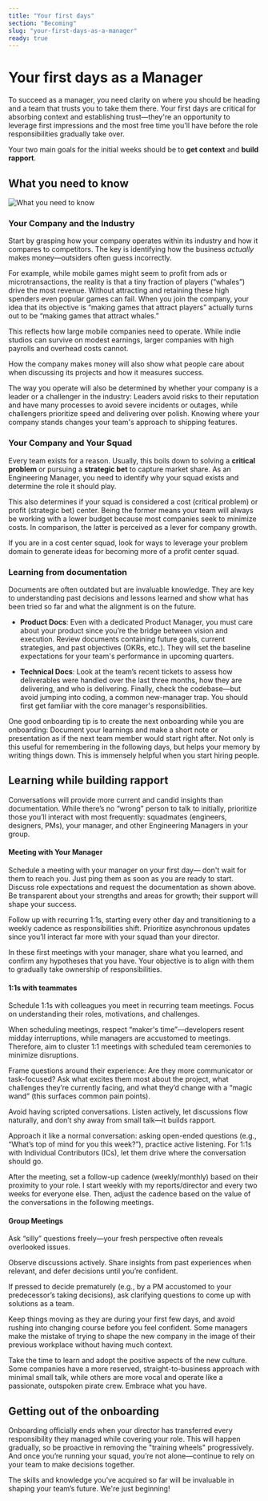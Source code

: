 ```yaml
---
title: "Your first days"
section: "Becoming"
slug: "your-first-days-as-a-manager"
ready: true
---
```


# Your first days as a Manager

To succeed as a manager, you need clarity on where you should be heading and a team that trusts you to take them there. Your first days are critical for absorbing context and establishing trust—they're an opportunity to leverage first impressions and the most free time you'll have before the role responsibilities gradually take over.

Your two main goals for the initial weeks should be to **get context** and **build rapport**.

## What you need to know

![What you need to know](/assets/chapters/chapter-4-intro.svg)

### Your Company and the Industry

Start by grasping how your company operates within its industry and how it compares to competitors. The key is identifying how the business *actually* makes money—outsiders often guess incorrectly.

For example, while mobile games might seem to profit from ads or microtransactions, the reality is that a tiny fraction of players (“whales”) drive the most revenue. Without attracting and retaining these high spenders even popular games can fail. When you join the company, your idea that its objective is “making games that attract players” actually turns out to be “making games that attract whales.”

This reflects how large mobile companies need to operate. While indie studios can survive on modest earnings, larger companies with high payrolls and overhead costs cannot.

How the company makes money will also show what people care about when discussing its projects and how it measures success. 

The way you operate will also be determined by whether your company is a leader or a challenger in the industry: Leaders avoid risks to their reputation and have many processes to avoid severe incidents or outages, while challengers prioritize speed and delivering over polish. Knowing where your company stands changes your team's approach to shipping features.

### Your Company and Your Squad

Every team exists for a reason. Usually, this boils down to solving a **critical problem** or pursuing a **strategic bet** to capture market share. As an Engineering Manager, you need to identify why your squad exists and determine the role it should play.

This also determines if your squad is considered a cost (critical problem) or profit (strategic bet) center. Being the former means your team will always be working with a lower budget because most companies seek to minimize costs. In comparison, the latter is perceived as a lever for company growth. 

If you are in a cost center squad, look for ways to leverage your problem domain to generate ideas for becoming more of a profit center squad. 

### Learning from documentation

Documents are often outdated but are invaluable knowledge. They are key to understanding past decisions and lessons learned and show what has been tried so far and what the alignment is on the future.

- **Product Docs**: Even with a dedicated Product Manager, you must care about your product since you’re the bridge between vision and execution. Review documents containing future goals, current strategies, and past objectives (OKRs, etc.). They will set the baseline expectations for your team's performance in upcoming quarters.

- **Technical Docs**: Look at the team’s recent tickets to assess how deliverables were handled over the last three months, how they are delivering, and who is delivering. Finally, check the codebase—but avoid jumping into coding, a common new-manager trap. You should first get familiar with the core manager's responsibilities.

One good onboarding tip is to create the next onboarding while you are onboarding: Document your learnings and make a short note or presentation as if the next team member would start right after. Not only is this useful for remembering in the following days, but helps your memory by writing things down. This is immensely helpful when you start hiring people.

## Learning while building rapport

Conversations will provide more current and candid insights than documentation. While there’s no “wrong” person to talk to initially, prioritize those you’ll interact with most frequently: squadmates (engineers, designers, PMs), your manager, and other Engineering Managers in your group.

#### Meeting with Your Manager

Schedule a meeting with your manager on your first day— don't wait for them to reach you. Just ping them as soon as you are ready to start. Discuss role expectations and request the documentation as shown above. Be transparent about your strengths and areas for growth; their support will shape your success.

Follow up with recurring 1:1s, starting every other day and transitioning to a weekly cadence as responsibilities shift. Prioritize asynchronous updates since you’ll interact far more with your squad than your director.

In these first meetings with your manager, share what you learned, and confirm any hypotheses that you have. Your objective is to align with them to gradually take ownership of responsibilities.

#### 1:1s with teammates

Schedule 1:1s with colleagues you meet in recurring team meetings. Focus on understanding their roles, motivations, and challenges.

When scheduling meetings, respect “maker's time”—developers resent midday interruptions, while managers are accustomed to meetings. Therefore, aim to cluster 1:1 meetings with scheduled team ceremonies to minimize disruptions.

Frame questions around their experience: Are they more communicator or task-focused? Ask what excites them most about the project, what challenges they’re currently facing, and what they’d change with a “magic wand” (this surfaces common pain points).

Avoid having scripted conversations. Listen actively, let discussions flow naturally, and don’t shy away from small talk—it builds rapport.

Approach it like a normal conversation: asking open-ended questions (e.g., “What’s top of mind for you this week?”), practice active listening. For 1:1s with Individual Contributors (ICs), let them drive where the conversation should go.

After the meeting, set a follow-up cadence (weekly/monthly) based on their proximity to your role. I start weekly with my reports/director and every two weeks for everyone else. Then, adjust the cadence based on the value of the conversations in the following meetings.
  
#### Group Meetings

Ask “silly” questions freely—your fresh perspective often reveals overlooked issues.

Observe discussions actively. Share insights from past experiences when relevant, and defer decisions until you’re confident.

If pressed to decide prematurely (e.g., by a PM accustomed to your predecessor’s taking decisions), ask clarifying questions to come up with solutions as a team.

Keep things moving as they are during your first few days, and avoid rushing into changing course before you feel confident. Some managers make the mistake of trying to shape the new company in the image of their previous workplace without having much context.

Take the time to learn and adopt the positive aspects of the new culture. Some companies have a more reserved, straight-to-business approach with minimal small talk, while others are more vocal and operate like a passionate, outspoken pirate crew. Embrace what you have.

## Getting out of the onboarding

Onboarding officially ends when your director has transferred every responsibility they managed while covering your role. This will happen gradually, so be proactive in removing the "training wheels" progressively. And once you’re running your squad, you’re not alone—continue to rely on your team to make decisions together.

The skills and knowledge you’ve acquired so far will be invaluable in shaping your team’s future. We're just beginning!
